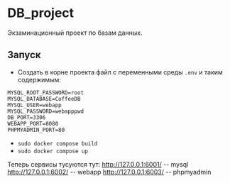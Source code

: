 # DB_project
Экзаминационный проект по базам данных.

## Запуск

- Создать в корне проекта файл с переменными среды `.env` и таким содержимым:

```
MYSQL_ROOT_PASSWORD=root
MYSQL_DATABASE=CoffeeDB
MYSQL_USER=webapp
MYSQL_PASSWORD=webapppwd
DB_PORT=3306
WEBAPP_PORT=8080
PHPMYADMIN_PORT=80
```

- `sudo docker compose build`
- `sudo docker compose up`

Теперь сервисы тусуются тут:
http://127.0.0.1:6001/ -- mysql
http://127.0.0.1:6002/ -- webapp
http://127.0.0.1:6003/ -- phpmyadmin
